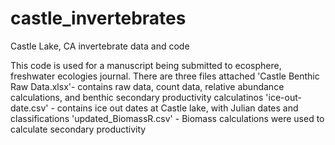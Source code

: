 # castle_invertebrates
Castle Lake, CA invertebrate data and code

This code is used for a manuscript being submitted to ecosphere, freshwater ecologies journal.
There are three files attached
'Castle Benthic Raw Data.xlsx'- contains raw data, count data, relative abundance calculations, and benthic secondary productivity calculatinos
'ice-out-date.csv' - contains ice out dates at Castle lake, with Julian dates and classifications
'updated_BiomassR.csv' - Biomass calculations were used to calculate secondary productivity
